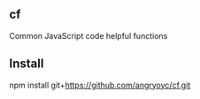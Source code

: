 cf
-----

Common JavaScript code helpful functions


Install
--------

npm install git+https://github.com/angryoyc/cf.git
